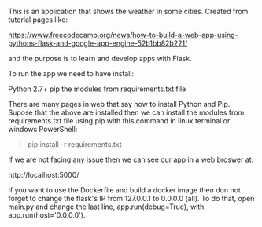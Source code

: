 This is an application that shows the weather in some cities. Created from tutorial pages like:

https://www.freecodecamp.org/news/how-to-build-a-web-app-using-pythons-flask-and-google-app-engine-52b1bb82b221/

and the purpose is to learn and develop apps with Flask.

To run the app we need to have install:

Python 2.7+ 
pip
the modules from requirements.txt file

There are many pages in web that say how to install Python and Pip.
Supose that the above are installed then we can install the modules from requirements.txt file
using pip with this command in linux terminal or windows PowerShell:

>  pip install -r requirements.txt


If we are not facing any issue then we can see our app in a web broswer at:

http://localhost:5000/


If you want to use the Dockerfile and build a docker image then don not forget to change the flask's IP from 127.0.0.1 to 0.0.0.0 (all). To do that, open main.py and change the last line, app.run(debug=True), with app.run(host='0.0.0.0').
